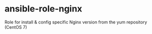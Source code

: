 # ansible-role-nginx

Role for install & config specific Nginx version from the yum repository (CentOS 7)
